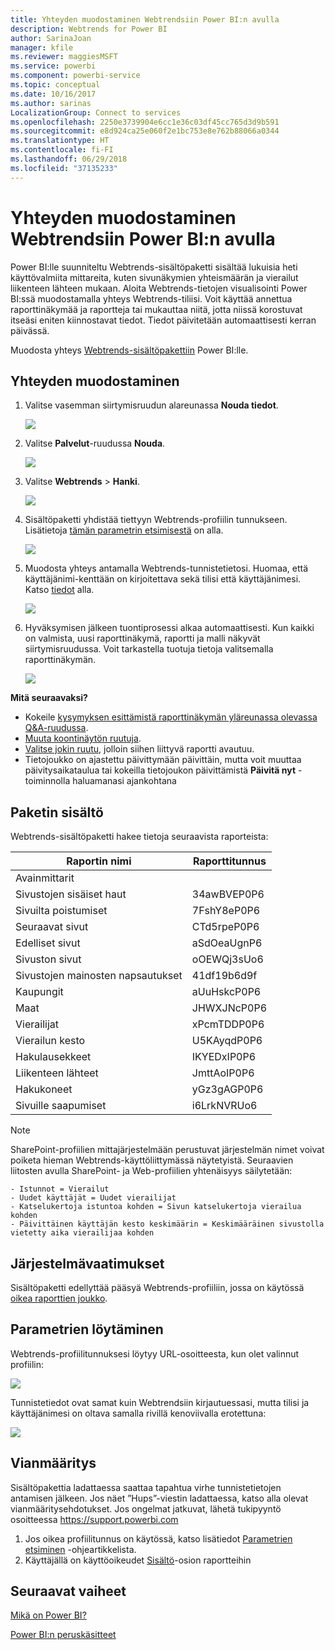 ```yaml
---
title: Yhteyden muodostaminen Webtrendsiin Power BI:n avulla
description: Webtrends for Power BI
author: SarinaJoan
manager: kfile
ms.reviewer: maggiesMSFT
ms.service: powerbi
ms.component: powerbi-service
ms.topic: conceptual
ms.date: 10/16/2017
ms.author: sarinas
LocalizationGroup: Connect to services
ms.openlocfilehash: 2250e3739904e6cc1e36c03df45cc765d3d9b591
ms.sourcegitcommit: e8d924ca25e060f2e1bc753e8e762b88066a0344
ms.translationtype: HT
ms.contentlocale: fi-FI
ms.lasthandoff: 06/29/2018
ms.locfileid: "37135233"
---
```

# <a name="connect-to-webtrends-with-power-bi"></a>Yhteyden muodostaminen Webtrendsiin Power BI:n avulla
Power BI:lle suunniteltu Webtrends-sisältöpaketti sisältää lukuisia heti käyttövalmiita mittareita, kuten sivunäkymien yhteismäärän ja vierailut liikenteen lähteen mukaan. Aloita Webtrends-tietojen visualisointi Power BI:ssä muodostamalla yhteys Webtrends-tiliisi. Voit käyttää annettua raporttinäkymää ja raportteja tai mukauttaa niitä, jotta niissä korostuvat itseäsi eniten kiinnostavat tiedot.  Tiedot päivitetään automaattisesti kerran päivässä.

Muodosta yhteys [Webtrends-sisältöpakettiin](https://app.powerbi.com/getdata/services/webtrends) Power BI:lle.

## <a name="how-to-connect"></a>Yhteyden muodostaminen
1. Valitse vasemman siirtymisruudun alareunassa **Nouda tiedot**.
   
   ![](media/service-connect-to-webtrends/getdata3.png)
2. Valitse **Palvelut**-ruudussa **Nouda**.
   
   ![](media/service-connect-to-webtrends/services.png)
3. Valitse **Webtrends** \> **Hanki**.
   
   ![](media/service-connect-to-webtrends/webtrends.png)
4. Sisältöpaketti yhdistää tiettyyn Webtrends-profiilin tunnukseen. Lisätietoja [tämän parametrin etsimisestä](#FindingParams) on alla.
   
   ![](media/service-connect-to-webtrends/parameters.png)
5. Muodosta yhteys antamalla Webtrends-tunnistetietosi. Huomaa, että käyttäjänimi-kenttään on kirjoitettava sekä tilisi että käyttäjänimesi. Katso [tiedot](#FindingParams) alla.
   
   ![](media/service-connect-to-webtrends/creds.png)
6. Hyväksymisen jälkeen tuontiprosessi alkaa automaattisesti. Kun kaikki on valmista, uusi raporttinäkymä, raportti ja malli näkyvät siirtymisruudussa. Voit tarkastella tuotuja tietoja valitsemalla raporttinäkymän.
   
   ![](media/service-connect-to-webtrends/dashboard.png)

**Mitä seuraavaksi?**

* Kokeile [kysymyksen esittämistä raporttinäkymän yläreunassa olevassa Q&A-ruudussa](power-bi-q-and-a.md).
* [Muuta koontinäytön ruutuja](service-dashboard-edit-tile.md).
* [Valitse jokin ruutu](service-dashboard-tiles.md), jolloin siihen liittyvä raportti avautuu.
* Tietojoukko on ajastettu päivittymään päivittäin, mutta voit muuttaa päivitysaikataulua tai kokeilla tietojoukon päivittämistä **Päivitä nyt** -toiminnolla haluamanasi ajankohtana

## <a name="whats-included"></a>Paketin sisältö
<a name="Included"></a>

Webtrends-sisältöpaketti hakee tietoja seuraavista raporteista:  

| Raportin nimi | Raporttitunnus |
| --- | --- |
| Avainmittarit | |
| Sivustojen sisäiset haut |34awBVEP0P6 |
| Sivuilta poistumiset |7FshY8eP0P6 |
| Seuraavat sivut |CTd5rpeP0P6 |
| Edelliset sivut |aSdOeaUgnP6 |
| Sivuston sivut |oOEWQj3sUo6 |
| Sivustojen mainosten napsautukset |41df19b6d9f |
| Kaupungit |aUuHskcP0P6 |
| Maat |JHWXJNcP0P6 |
| Vierailijat |xPcmTDDP0P6 |
| Vierailun kesto |U5KAyqdP0P6 |
| Hakulausekkeet |IKYEDxIP0P6 |
| Liikenteen lähteet |JmttAoIP0P6 |
| Hakukoneet |yGz3gAGP0P6 |
| Sivuille saapumiset |i6LrkNVRUo6 |

>[!NOTE]
>SharePoint-profiilien mittajärjestelmään perustuvat järjestelmän nimet voivat poiketa hieman Webtrends-käyttöliittymässä näytetyistä. Seuraavien liitosten avulla SharePoint- ja Web-profiilien yhtenäisyys säilytetään:   

    - Istunnot = Vierailut  
    - Uudet käyttäjät = Uudet vierailijat  
    - Katselukertoja istuntoa kohden = Sivun katselukertoja vierailua kohden  
    - Päivittäinen käyttäjän kesto keskimäärin = Keskimääräinen sivustolla vietetty aika vierailijaa kohden  

## <a name="system-requirements"></a>Järjestelmävaatimukset
Sisältöpaketti edellyttää pääsyä Webtrends-profiiliin, jossa on käytössä [oikea raporttien joukko](#Included).

<a name="FindingParams"></a>

## <a name="finding-parameters"></a>Parametrien löytäminen
Webtrends-profiilitunnuksesi löytyy URL-osoitteesta, kun olet valinnut profiilin:

![](media/service-connect-to-webtrends/webtrendsparameters.png)

Tunnistetiedot ovat samat kuin Webtrendsiin kirjautuessasi, mutta tilisi ja käyttäjänimesi on oltava samalla rivillä kenoviivalla erotettuna:

![](media/service-connect-to-webtrends/webtrendscreds.png)

## <a name="troubleshooting"></a>Vianmääritys
Sisältöpakettia ladattaessa saattaa tapahtua virhe tunnistetietojen antamisen jälkeen. Jos näet ”Hups”-viestin ladattaessa, katso alla olevat vianmääritysehdotukset. Jos ongelmat jatkuvat, lähetä tukipyyntö osoitteessa https://support.powerbi.com

1. Jos oikea profiilitunnus on käytössä, katso lisätiedot [Parametrien etsiminen](#FindingParams) -ohjeartikkelista.
2. Käyttäjällä on käyttöoikeudet [Sisältö](#Included)-osion raportteihin

## <a name="next-steps"></a>Seuraavat vaiheet
[Mikä on Power BI?](power-bi-overview.md)

[Power BI:n peruskäsitteet](service-basic-concepts.md)


